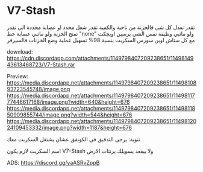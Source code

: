 # V7-Stash


تقدر تعدل كل شي فالخزنة من ناحية والكمية
تقدر شغل محدد او عصابة محددة الي تقدر تفتح الخزنة ولو ماتبي عصابة حط "none" ولو ماتبي وظيفة نفس الشي
يرسبن اوبجكت مع كل ستاش
اوبن سورس السكربت بنسبة 98%
تسهيل عملية وضع الخزنات فالسيرفر

download: https://cdn.discordapp.com/attachments/1149798407209238651/1149814943613468723/V7-Stash.rar

Preview:
https://media.discordapp.net/attachments/1149798407209238651/1149810893723545748/image.png
https://media.discordapp.net/attachments/1149798407209238651/1149811777446617168/image.png?width=640&height=676
https://media.discordapp.net/attachments/1149798407209238651/1149811850909855744/image.png?width=544&height=676
https://media.discordapp.net/attachments/1149798407209238651/1149812024109453332/image.png?width=1187&height=676



تنوية: يرجى التدقيق في الكونفق عشان يشتغل السكربت معك

اسم السكربت لازم يكون V7-Stash ولا بيقعد يسويلك برنتات الارض

ADS: https://discord.gg/yaASRvZppB
